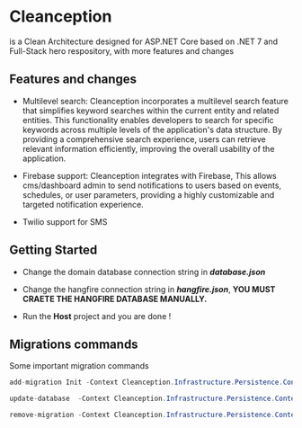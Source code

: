 
# Cleanception

is a Clean Architecture designed for ASP.NET Core based on .NET 7 and Full-Stack hero respository, with more features and changes



## Features and changes

- Multilevel search: Cleanception incorporates a multilevel search feature that simplifies keyword searches within the current entity and related entities. This functionality enables developers to search for specific keywords across multiple levels of the application's data structure. By providing a comprehensive search experience, users can retrieve relevant information efficiently, improving the overall usability of the application.


- Firebase support: Cleanception integrates with Firebase, This allows cms/dashboard admin to send notifications to users based on events, schedules, or user parameters, providing a highly customizable and targeted notification experience.

- Twilio support for SMS

## Getting Started
- Change the domain database connection string in ___database.json___

- Change the hangfire connection string in ___hangfire.json___, __YOU MUST CRAETE THE HANGFIRE DATABASE MANUALLY.__ 

- Run the __Host__ project and you are done !
## Migrations commands

Some important migration commands

```csharp
add-migration Init -Context Cleanception.Infrastructure.Persistence.Context.ApplicationDbContext -o Migrations\Application

update-database  -Context Cleanception.Infrastructure.Persistence.Context.ApplicationDbContext

remove-migration -Context Cleanception.Infrastructure.Persistence.Context.ApplicationDbContext
  
```


